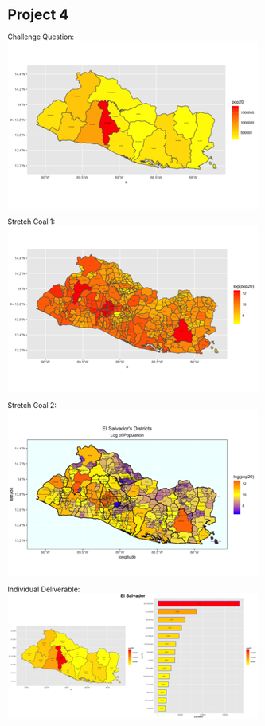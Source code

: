 # Project 4

Challenge Question: 
![](slv_sf_adm1.png)

Stretch Goal 1: 
![](slv_sf_adm2.png)

Stretch Goal 2:
![](ggplotslv_adm2.png)

Individual Deliverable:
![](elsalvador.png)
